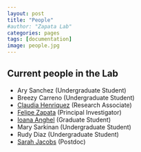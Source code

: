 ```yaml
---
layout: post
title: "People"
#author: "Zapata Lab"
categories: pages
tags: [documentation]
image: people.jpg
---
```


## Current people in the Lab

* Ary Sanchez (Undergraduate Student)
* Breezy Carreno (Undergraduate Student)
* [Claudia Henriquez](http://zapatalab.org/people/claudia.html) (Research Associate)
* [Felipe Zapata](http://zapatalab.org/people/felipe.html) (Principal Investigator)
* [Ioana Anghel](http://zapatalab.org/people/ioana.html) (Graduate Student)
* Mary Sarkinan (Undergraduate Student)
* Rudy Diaz (Undergraduate Student)
* [Sarah Jacobs](https://www.sarahjjacobs.com) (Postdoc)
